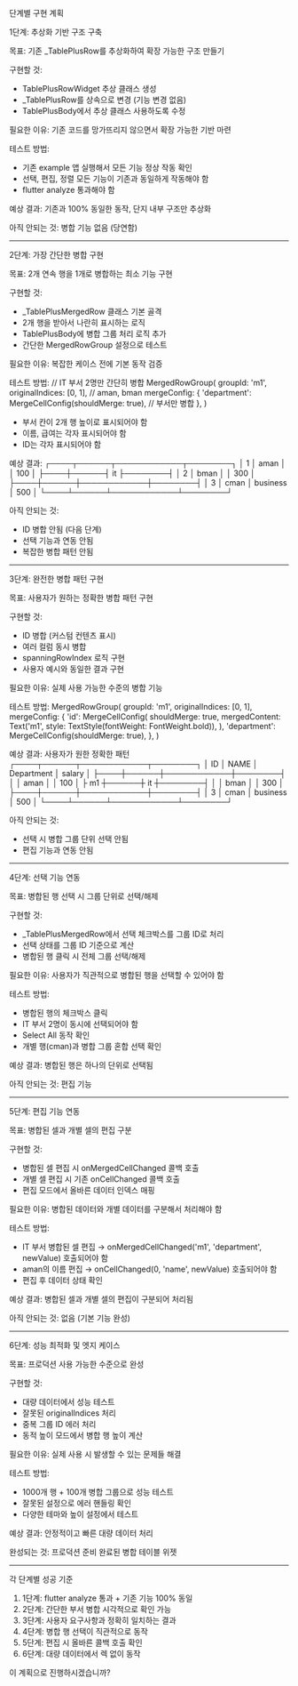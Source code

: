 단계별 구현 계획

  1단계: 추상화 기반 구조 구축

  목표: 기존 _TablePlusRow를 추상화하여 확장 가능한 구조 만들기

  구현할 것:
  - TablePlusRowWidget 추상 클래스 생성
  - _TablePlusRow를 상속으로 변경 (기능 변경 없음)
  - TablePlusBody에서 추상 클래스 사용하도록 수정

  필요한 이유: 기존 코드를 망가뜨리지 않으면서 확장 가능한 기반 마련

  테스트 방법:
  - 기존 example 앱 실행해서 모든 기능 정상 작동 확인
  - 선택, 편집, 정렬 모든 기능이 기존과 동일하게 작동해야 함
  - flutter analyze 통과해야 함

  예상 결과: 기존과 100% 동일한 동작, 단지 내부 구조만 추상화

  아직 안되는 것: 병합 기능 없음 (당연함)

  ---
  2단계: 가장 간단한 병합 구현

  목표: 2개 연속 행을 1개로 병합하는 최소 기능 구현

  구현할 것:
  - _TablePlusMergedRow 클래스 기본 골격
  - 2개 행을 받아서 나란히 표시하는 로직
  - TablePlusBody에 병합 그룹 처리 로직 추가
  - 간단한 MergedRowGroup 설정으로 테스트

  필요한 이유: 복잡한 케이스 전에 기본 동작 검증

  테스트 방법:
  // IT 부서 2명만 간단히 병합
  MergedRowGroup(
    groupId: 'm1',
    originalIndices: [0, 1], // aman, bman
    mergeConfig: {
      'department': MergeCellConfig(shouldMerge: true), // 부서만 병합
    },
  )
  - 부서 칸이 2개 행 높이로 표시되어야 함
  - 이름, 급여는 각자 표시되어야 함
  - ID는 각자 표시되어야 함

  예상 결과:
  ┌────┬──────┬────────────┬────────┐
  │ 1  │ aman │            │   100  │
  ├────┼──────┤    it      ├────────┤
  │ 2  │ bman │            │   300  │
  ├────┼──────┼────────────┼────────┤
  │ 3  │ cman │ business   │   500  │
  └────┴──────┴────────────┴────────┘

  아직 안되는 것:
  - ID 병합 안됨 (다음 단계)
  - 선택 기능과 연동 안됨
  - 복잡한 병합 패턴 안됨

  ---
  3단계: 완전한 병합 패턴 구현

  목표: 사용자가 원하는 정확한 병합 패턴 구현

  구현할 것:
  - ID 병합 (커스텀 컨텐츠 표시)
  - 여러 컬럼 동시 병합
  - spanningRowIndex 로직 구현
  - 사용자 예시와 동일한 결과 구현

  필요한 이유: 실제 사용 가능한 수준의 병합 기능

  테스트 방법:
  MergedRowGroup(
    groupId: 'm1',
    originalIndices: [0, 1],
    mergeConfig: {
      'id': MergeCellConfig(
        shouldMerge: true,
        mergedContent: Text('m1', style: TextStyle(fontWeight: FontWeight.bold)),
      ),
      'department': MergeCellConfig(shouldMerge: true),
    },
  )

  예상 결과: 사용자가 원한 정확한 패턴
  ┌────┬──────┬────────────┬────────┐
  │ ID │ NAME │ Department │ salary │
  ├────┼──────┼────────────┼────────┤
  │    │ aman │            │   100  │
  ├ m1 ┼──────┼    it      ┼────────┤
  │    │ bman │            │   300  │
  ├────┼──────┼────────────┼────────┤
  │ 3  │ cman │ business   │   500  │
  └────┴──────┴────────────┴────────┘

  아직 안되는 것:
  - 선택 시 병합 그룹 단위 선택 안됨
  - 편집 기능과 연동 안됨

  ---
  4단계: 선택 기능 연동

  목표: 병합된 행 선택 시 그룹 단위로 선택/해제

  구현할 것:
  - _TablePlusMergedRow에서 선택 체크박스를 그룹 ID로 처리
  - 선택 상태를 그룹 ID 기준으로 계산
  - 병합된 행 클릭 시 전체 그룹 선택/해제

  필요한 이유: 사용자가 직관적으로 병합된 행을 선택할 수 있어야 함

  테스트 방법:
  - 병합된 행의 체크박스 클릭
  - IT 부서 2명이 동시에 선택되어야 함
  - Select All 동작 확인
  - 개별 행(cman)과 병합 그룹 혼합 선택 확인

  예상 결과: 병합된 행은 하나의 단위로 선택됨

  아직 안되는 것: 편집 기능

  ---
  5단계: 편집 기능 연동

  목표: 병합된 셀과 개별 셀의 편집 구분

  구현할 것:
  - 병합된 셀 편집 시 onMergedCellChanged 콜백 호출
  - 개별 셀 편집 시 기존 onCellChanged 콜백 호출
  - 편집 모드에서 올바른 데이터 인덱스 매핑

  필요한 이유: 병합된 데이터와 개별 데이터를 구분해서 처리해야 함

  테스트 방법:
  - IT 부서 병합된 셀 편집 → onMergedCellChanged('m1', 'department', newValue) 호출되어야 함
  - aman의 이름 편집 → onCellChanged(0, 'name', newValue) 호출되어야 함
  - 편집 후 데이터 상태 확인

  예상 결과: 병합된 셀과 개별 셀의 편집이 구분되어 처리됨

  아직 안되는 것: 없음 (기본 기능 완성)

  ---
  6단계: 성능 최적화 및 엣지 케이스

  목표: 프로덕션 사용 가능한 수준으로 완성

  구현할 것:
  - 대량 데이터에서 성능 테스트
  - 잘못된 originalIndices 처리
  - 중복 그룹 ID 에러 처리
  - 동적 높이 모드에서 병합 행 높이 계산

  필요한 이유: 실제 사용 시 발생할 수 있는 문제들 해결

  테스트 방법:
  - 1000개 행 + 100개 병합 그룹으로 성능 테스트
  - 잘못된 설정으로 에러 핸들링 확인
  - 다양한 테마와 높이 설정에서 테스트

  예상 결과: 안정적이고 빠른 대량 데이터 처리

  완성되는 것: 프로덕션 준비 완료된 병합 테이블 위젯

  ---
  각 단계별 성공 기준

  1. 1단계: flutter analyze 통과 + 기존 기능 100% 동일
  2. 2단계: 간단한 부서 병합 시각적으로 확인 가능
  3. 3단계: 사용자 요구사항과 정확히 일치하는 결과
  4. 4단계: 병합 행 선택이 직관적으로 동작
  5. 5단계: 편집 시 올바른 콜백 호출 확인
  6. 6단계: 대량 데이터에서 렉 없이 동작

  이 계획으로 진행하시겠습니까?